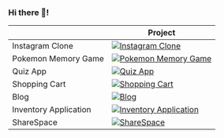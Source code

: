 ### Hi there 👋!

|  | Project |
|---------|------|
| Instagram Clone | [![Instagram Clone](https://github-production-user-asset-6210df.s3.amazonaws.com/101876022/239614317-604d3b09-8392-4be1-9ef0-7055caf7cdfa.gif)](https://github.com/yhbe/Instagram) |
| Pokemon Memory Game | [![Pokemon Memory Game](https://github-production-user-asset-6210df.s3.amazonaws.com/101876022/239705934-72e0c00d-9b5e-4368-8d98-ee240e5d95d6.gif)](https://github.com/yhbe/PokemonMemoryGame) |
| Quiz App | [![Quiz App](https://github-production-user-asset-6210df.s3.amazonaws.com/101876022/239706165-b6f4805f-a7e6-4f81-bd2d-4d42d930cdff.gif)](https://github.com/yhbe/QuizzicalApp) |
| Shopping Cart | [![Shopping Cart](https://github-production-user-asset-6210df.s3.amazonaws.com/101876022/239615897-2dbf6a82-9a48-45bc-a153-c552d4d7363d.gif)](https://github.com/yhbe/ShoppingCart) |
| Blog | [![Blog](https://github-production-user-asset-6210df.s3.amazonaws.com/101876022/239617324-33f03098-f85a-4b31-ab5b-decf24e3e65c.gif)](https://github.com/yhbe/Blog-Client) |
| Inventory Application | [![Inventory Application](https://user-images.githubusercontent.com/101876022/222993013-4f7fcbbd-9cbf-44a5-9737-92b52c865d3c.gif)](https://github.com/yhbe/Inventory_Application) |
| ShareSpace | [![ShareSpace](https://github-production-user-asset-6210df.s3.amazonaws.com/101876022/239621455-e5eb74c0-717f-4fb8-8cd8-926100350ac6.png)](https://github.com/yhbe/ShareSpace) |




<!--
**yhbe/yhbe** is a ✨ _special_ ✨ repository because its `README.md` (this file) appears on your GitHub profile.

Here are some ideas to get you started:

- 🔭 I’m currently working on ...
- 🌱 I’m currently learning ...
- 👯 I’m looking to collaborate on ...
- 🤔 I’m looking for help with ...
- 💬 Ask me about ...
- 📫 How to reach me: ...
- 😄 Pronouns: ...
- ⚡ Fun fact: ...
-->
